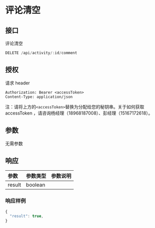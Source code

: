 # 评论清空

## 接口

评论清空

```javascript
DELETE /api/activity/:id/comment
```

## 授权

请求 header

```http
Authorization: Bearer <accessToken>
Content-Type: application/json
```

注：请将上方的`<accessToken>`替换为分配给您的秘钥串。关于如何获取 accessToken ，请咨询杨经理（18968187008）、彭经理（15167172618）。

## 参数

无需参数

## 响应

| 参数 | 参数类型 | 参数说明 |
| :--- | :--- | :--- |
| result | boolean |  |

### 响应样例

```javascript
{
  "result": true,
}
```

